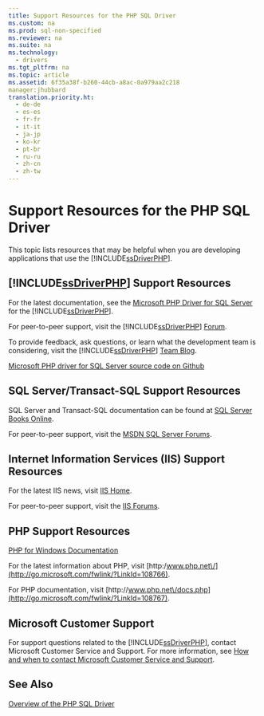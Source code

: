 ```yaml
---
title: Support Resources for the PHP SQL Driver
ms.custom: na
ms.prod: sql-non-specified
ms.reviewer: na
ms.suite: na
ms.technology: 
  - drivers
ms.tgt_pltfrm: na
ms.topic: article
ms.assetid: 6f35a38f-b260-44cb-a8ac-0a979aa2c218
manager:jhubbard
translation.priority.ht: 
  - de-de
  - es-es
  - fr-fr
  - it-it
  - ja-jp
  - ko-kr
  - pt-br
  - ru-ru
  - zh-cn
  - zh-tw
---
```

# Support Resources for the PHP SQL Driver
This topic lists resources that may be helpful when you are developing applications that use the [!INCLUDE[ssDriverPHP](../content/includes/ssDriverPHP_md.md)].  
  
## [!INCLUDE[ssDriverPHP](../content/includes/ssDriverPHP_md.md)] Support Resources  
For the latest documentation, see the [Microsoft PHP Driver for SQL Server](../content/Microsoft-PHP-Driver-for-SQL-Server.md) for the [!INCLUDE[ssDriverPHP](../content/includes/ssDriverPHP_md.md)].  
  
For peer\-to\-peer support, visit the [!INCLUDE[ssDriverPHP](../content/includes/ssDriverPHP_md.md)] [Forum](https://social.msdn.microsoft.com/Forums/sqlserver/home?forum=sqldriverforphp).  
  
To provide feedback, ask questions, or learn what the development team is considering, visit the [!INCLUDE[ssDriverPHP](../content/includes/ssDriverPHP_md.md)] [Team Blog](http://go.microsoft.com/fwlink/?LinkID=108675).  
  
[Microsoft PHP driver for SQL Server source code on Github](https://github.com/azure/msphpsql)  
  
## SQL Server\/Transact\-SQL Support Resources  
SQL Server and Transact\-SQL documentation can be found at [SQL Server Books Online](http://go.microsoft.com/fwlink/?LinkID=62618).  
  
For peer\-to\-peer support, visit the [MSDN SQL Server Forums](https://social.msdn.microsoft.com/Forums/sqlserver/home).  
  
## Internet Information Services \(IIS\) Support Resources  
For the latest IIS news, visit [IIS Home](http://go.microsoft.com/fwlink/?LinkId=108763).  
  
For peer\-to\-peer support, visit the [IIS Forums](http://go.microsoft.com/fwlink/?LinkId=108765).  
  
## PHP Support Resources  
[PHP for Windows Documentation](http://windows.php.net/)  
  
For the latest information about PHP, visit [http:\/www.php.net\/](http://go.microsoft.com/fwlink/?LinkId=108766).  
  
For PHP documentation, visit [http:\/\/www.php.net\/docs.php](http://go.microsoft.com/fwlink/?LinkId=108767).  
  
## Microsoft Customer Support  
For support questions related to the [!INCLUDE[ssDriverPHP](../content/includes/ssDriverPHP_md.md)], contact Microsoft Customer Service and Support. For more information, see [How and when to contact Microsoft Customer Service and Support](http://go.microsoft.com/fwlink/?LinkId=122302).  
  
## See Also  
[Overview of the PHP SQL Driver](../content/Overview-of-the-PHP-SQL-Driver.md)
  
